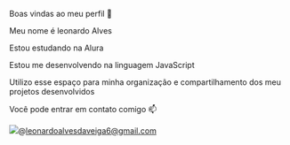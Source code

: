 Boas vindas ao meu perfil 💙

Meu nome é leonardo Alves

Estou estudando na Alura


Estou me desenvolvendo na linguagem JavaScript

Utilizo esse espaço para minha organização e compartilhamento dos meu projetos desenvolvidos

   Você pode entrar em contato comigo 📫
   
   ![](link)@leonardoalvesdaveiga6@gmail.com
